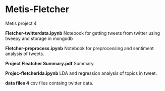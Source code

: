 # Metis-Fletcher
Metis project 4

**Fletcher-twitterdata.ipynb**	Notebook for getting tweets from twitter using tweepy and storage in mongodb

**Fletcher-preprocess.ipynb**	Notebook for preprocessing and sentiment analysis of tweets. 


**Project Fleatcher Summary.pdf**	Summary. 

**Projec-fletcherlda.ipynb**	LDA and regression analysis of topics in tweet.  

**data files 4** csv files containg twitter data. 



